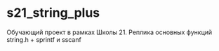 # s21_string_plus
Обучающий проект в рамках Школы 21. Реплика основных функций string.h + sprintf и sscanf 

